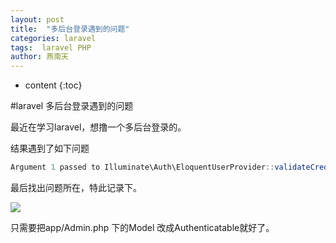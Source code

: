 ```yaml
---
layout: post
title:  "多后台登录遇到的问题"
categories: laravel
tags:  laravel PHP
author: 燕南天
---
```


* content
{:toc}


#laravel 多后台登录遇到的问题

最近在学习laravel，想撸一个多后台登录的。

结果遇到了如下问题

```js
Argument 1 passed to Illuminate\Auth\EloquentUserProvider::validateCredentials() must be an instance of Illuminate\Contracts\Auth\Authenticatable, instance of App\Admin given, called in /Applications/MAMP/htdocs/blog/vendor/laravel/framework/src/Illuminate/Auth/SessionGuard.php on line 379
```

最后找出问题所在，特此记录下。

![](/assets/2018-11-20.png)

只需要把app/Admin.php 下的Model 改成Authenticatable就好了。

